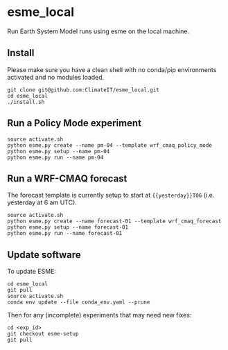 # esme\_local

Run Earth System Model runs using esme on the local machine.

## Install

Please make sure you have a clean shell with no conda/pip environments activated and no modules loaded.

```
git clone git@github.com:ClimateIT/esme_local.git
cd esme_local
./install.sh
```

## Run a Policy Mode experiment

```
source activate.sh
python esme.py create --name pm-04 --template wrf_cmaq_policy_mode
python esme.py setup --name pm-04
python esme.py run --name pm-04
```

## Run a WRF-CMAQ forecast

The forecast template is currently setup to start at `{{yesterday}}T06` (i.e. yesterday at 6 am UTC).

```
source activate.sh
python esme.py create --name forecast-01 --template wrf_cmaq_forecast
python esme.py setup --name forecast-01
python esme.py run --name forecast-01
```

## Update software

To update ESME:

```
cd esme_local
git pull
source activate.sh
conda env update --file conda_env.yaml --prune
```

Then for any (incomplete) experiments that may need new fixes:

```
cd <exp_id>
git checkout esme-setup
git pull
```

